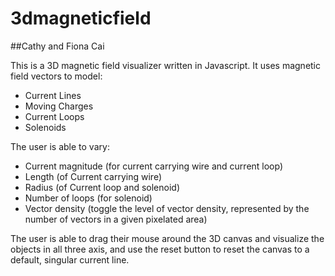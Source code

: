 # 3dmagneticfield

##Cathy and Fiona Cai

This is a 3D magnetic field visualizer written in Javascript.
It uses magnetic field vectors to model:
* Current Lines
* Moving Charges
* Current Loops
* Solenoids

The user is able to vary:
* Current magnitude (for current carrying wire and current loop)
* Length (of Current carrying wire)
* Radius (of Current loop and solenoid)
* Number of loops (for solenoid)
* Vector density (toggle the level of vector density, represented by the number of vectors in a given pixelated area)

The user is able to drag their mouse around the 3D canvas and visualize the objects in all three axis, and use the reset button to reset the canvas to a default, singular current line. 
